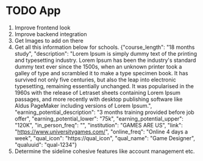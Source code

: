 # TODO App
1. Improve frontend look
2. Improve backend integration
3. Get Images to add on there
4. Get all this information below for schools.
{"course_length": "18 months study", "description": "Lorem Ipsum is simply dummy text of the printing and typesetting industry. Lorem Ipsum has been the industry's standard dummy text ever since the 1500s, when an unknown printer took a galley of type and scrambled it to make a type specimen book. It has survived not only five centuries, but also the leap into electronic typesetting, remaining essentially unchanged. It was popularised in the 1960s with the release of Letraset sheets containing Lorem Ipsum passages, and more recently with desktop publishing software like Aldus PageMaker including versions of Lorem Ipsum.", "earning_potential_description": "3 months training provided before job offer", "earning_potential_lower": "75k", "earning_potential_upper": "120K", "in_person_freq": "", "institution": "GAMES ARE US", "link": "https://www.universitygames.com/", "online_freq": "Online 4 days a week", "qual_icon": "https://qual_icon", "qual_name": "Game Designer", "qualuuid": "qual-1234"}
5. Determine the sideline cohesive features like account management etc.